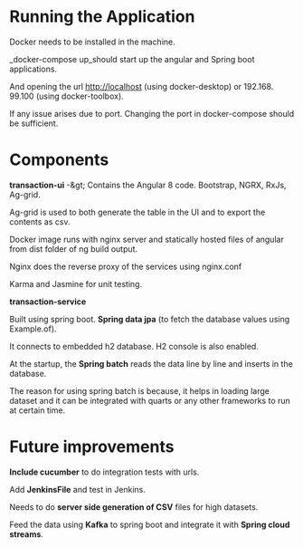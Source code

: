 # Running the Application

Docker needs to be installed in the machine.

_docker-compose up_should start up the angular and Spring boot applications.

And opening the url [http://localhost](http://localhost) (using docker-desktop) or 192.168. 99.100 (using docker-toolbox).

If any issue arises due to port. Changing the port in docker-compose should be sufficient.

# Components

**transaction-ui** -\&gt; Contains the Angular 8 code. Bootstrap, NGRX, RxJs, Ag-grid.

Ag-grid is used to both generate the table in the UI and to export the contents as csv.

Docker image runs with nginx server and statically hosted files of angular from dist folder of ng build output.

Nginx does the reverse proxy of the services using nginx.conf

Karma and Jasmine for unit testing.

**transaction-service**

Built using spring boot. **Spring data jpa** (to fetch the database values using Example.of).

It connects to embedded h2 database. H2 console is also enabled.

At the startup, the **Spring batch** reads the data line by line and inserts in the database.

The reason for using spring batch is because, it helps in loading large dataset and it can be integrated with quarts or any other frameworks to run at certain time.

# Future improvements

**Include cucumber** to do integration tests with urls.

Add **JenkinsFile** and test in Jenkins.

Needs to do **server side generation of CSV** files for high datasets.

Feed the data using **Kafka** to spring boot and integrate it with **Spring cloud streams**.